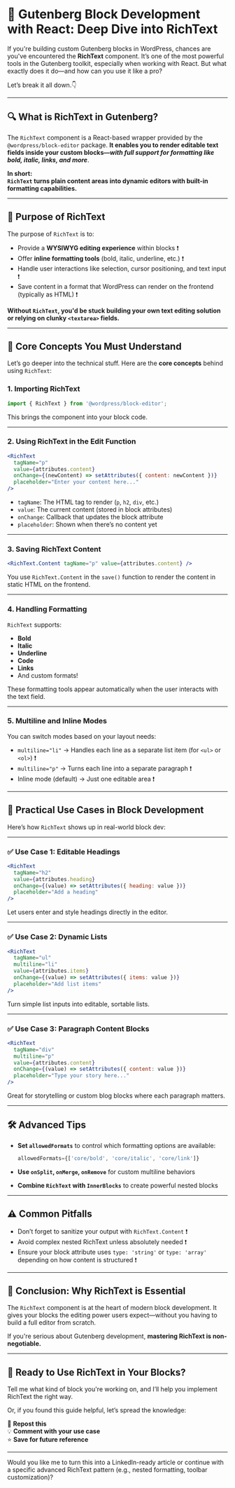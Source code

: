 # 🧩 Gutenberg Block Development with React: Deep Dive into RichText

If you're building custom Gutenberg blocks in WordPress, chances are you've encountered the **RichText** component. It’s one of the most powerful tools in the Gutenberg toolkit, especially when working with React. But what exactly does it do—and how can you use it like a pro?

Let’s break it all down.👇

---

## 🔍 What is RichText in Gutenberg?

The `RichText` component is a React-based wrapper provided by the `@wordpress/block-editor` package. **It enables you to render editable text fields inside your custom blocks—*with full support for formatting like bold, italic, links, and more***.

**In short:**  
**`RichText` turns plain content areas into dynamic editors with built-in formatting capabilities.**

---

## 🎯 Purpose of RichText

The purpose of `RichText` is to:

- Provide a **WYSIWYG editing experience** within blocks ❗️
- Offer **inline formatting tools** (bold, italic, underline, etc.) ❗️
- Handle user interactions like selection, cursor positioning, and text input ❗️
- Save content in a format that WordPress can render on the frontend (typically as HTML) ❗️

**Without `RichText`, you'd be stuck building your own text editing solution or relying on clunky `<textarea>` fields.**

---

## 🧠 Core Concepts You Must Understand

Let’s go deeper into the technical stuff. Here are the **core concepts** behind using `RichText`:

### 1. **Importing RichText**

```js
import { RichText } from '@wordpress/block-editor';
```

This brings the component into your block code.

---

### 2. **Using RichText in the Edit Function**

```jsx
<RichText
  tagName="p"
  value={attributes.content}
  onChange={(newContent) => setAttributes({ content: newContent })}
  placeholder="Enter your content here..."
/>
```

- `tagName`: The HTML tag to render (`p`, `h2`, `div`, etc.)
- `value`: The current content (stored in block attributes)
- `onChange`: Callback that updates the block attribute
- `placeholder`: Shown when there’s no content yet

---

### 3. **Saving RichText Content**

```jsx
<RichText.Content tagName="p" value={attributes.content} />
```

You use `RichText.Content` in the `save()` function to render the content in static HTML on the frontend.

---

### 4. **Handling Formatting**

`RichText` supports:

- **Bold**
- **Italic**
- **Underline**
- **Code**
- **Links**
- And custom formats!

These formatting tools appear automatically when the user interacts with the text field.

---

### 5. **Multiline and Inline Modes**

You can switch modes based on your layout needs:

- `multiline="li"` → Handles each line as a separate list item (for `<ul>` or `<ol>`) ❗️
- `multiline="p"` → Turns each line into a separate paragraph ❗️
- Inline mode (default) → Just one editable area ❗️

---

## 🧰 Practical Use Cases in Block Development

Here’s how `RichText` shows up in real-world block dev:

---

### ✅ **Use Case 1: Editable Headings**

```jsx
<RichText
  tagName="h2"
  value={attributes.heading}
  onChange={(value) => setAttributes({ heading: value })}
  placeholder="Add a heading"
/>
```

Let users enter and style headings directly in the editor.

---

### ✅ **Use Case 2: Dynamic Lists**

```jsx
<RichText
  tagName="ul"
  multiline="li"
  value={attributes.items}
  onChange={(value) => setAttributes({ items: value })}
  placeholder="Add list items"
/>
```

Turn simple list inputs into editable, sortable lists.

---

### ✅ **Use Case 3: Paragraph Content Blocks**

```jsx
<RichText
  tagName="div"
  multiline="p"
  value={attributes.content}
  onChange={(value) => setAttributes({ content: value })}
  placeholder="Type your story here..."
/>
```

Great for storytelling or custom blog blocks where each paragraph matters.

---

## 🛠 Advanced Tips

- **Set `allowedFormats`** to control which formatting options are available:
  
  ```jsx
  allowedFormats={['core/bold', 'core/italic', 'core/link']}
  ```

- **Use `onSplit`, `onMerge`, `onRemove`** for custom multiline behaviors
- **Combine `RichText` with `InnerBlocks`** to create powerful nested blocks

---

## ⚠️ Common Pitfalls

- Don’t forget to sanitize your output with `RichText.Content` ❗️
- Avoid complex nested RichText unless absolutely needed ❗️
- Ensure your block attribute uses `type: 'string'` or `type: 'array'` depending on how content is structured ❗️

---

## 🚀 Conclusion: Why RichText is Essential

The `RichText` component is at the heart of modern block development. It gives your blocks the editing power users expect—without you having to build a full editor from scratch.

If you're serious about Gutenberg development, **mastering RichText is non-negotiable.**

---

## 💬 Ready to Use RichText in Your Blocks?

Tell me what kind of block you're working on, and I’ll help you implement RichText the right way.

Or, if you found this guide helpful, let’s spread the knowledge:

🔁 **Repost this**  
💡 **Comment with your use case**  
⭐️ **Save for future reference**

---

Would you like me to turn this into a LinkedIn-ready article or continue with a specific advanced RichText pattern (e.g., nested formatting, toolbar customization)?